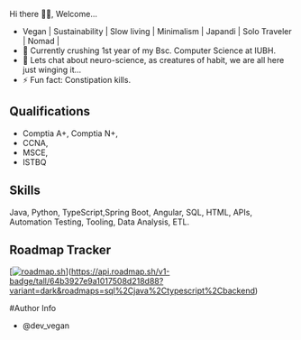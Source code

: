  Hi there 👋🏿, Welcome...
 
 - Vegan | Sustainability | Slow living | Minimalism | Japandi | Solo Traveler | Nomad |
 - 🌱 Currently crushing 1st year of my Bsc. Computer Science at IUBH.
 - 💬 Lets chat about neuro-science, as creatures of habit, we are all here just winging it...
 - ⚡ Fun fact: Constipation kills.
 
 ## Qualifications
 - Comptia A+, Comptia N+, 
 - CCNA, 
 - MSCE, 
 - ISTBQ


## Skills
Java, Python, TypeScript,Spring Boot, Angular, SQL, HTML, APIs, Automation Testing, Tooling, Data Analysis, ETL. 

## Roadmap Tracker
[[![roadmap.sh](https://api.roadmap.sh/v1-badge/tall/64b3927e9a1017508d218d88?variant=dark)](https://roadmap.sh)](https://api.roadmap.sh/v1-badge/tall/64b3927e9a1017508d218d88?variant=dark&roadmaps=sql%2Cjava%2Ctypescript%2Cbackend)


#Author Info
- @dev_vegan


<!--
**Andile-Rodney/Andile-Rodney** is a ✨ _special_ ✨ repository because its `README.md` (this file) appears on your GitHub profile.

Here are some ideas to get you started:

- 🔭 I’m currently working on ...
- 🌱 I’m currently learning 
- 👯 I’m looking to collaborate on ...
- 🤔 I’m looking for help with ...
- 💬 Ask me about ...
- 📫 How to reach me: ...
- 😄 Pronouns: ...
- ⚡ Fun fact: ...
-->
